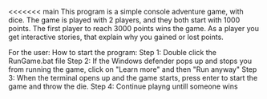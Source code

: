 <<<<<<< main
This program is a simple console adventure game, with dice. The game is played with 2 players, and they both start with 1000 points. The first player to reach 3000 points wins the game. As a player you get interactive stories, that explain why you gained or lost points.

For the user:
How to start the program:
Step 1: Double click the RunGame.bat file
Step 2: If the Windows defender pops up and stops you from running the game, click on "Learn more" and then "Run anyway"
Step 3: When the terminal opens up and the game starts, press enter to start the game and throw the die.
Step 4: Continue playng untill someone wins

